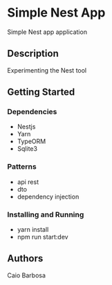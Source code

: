 # Simple Nest App

Simple Nest app application

## Description

Experimenting the Nest tool

## Getting Started

### Dependencies

* Nestjs
* Yarn
* TypeORM
* Sqlite3

### Patterns

* api rest
* dto
* dependency injection

### Installing and Running

* yarn install
* npm run start:dev


## Authors

Caio Barbosa
